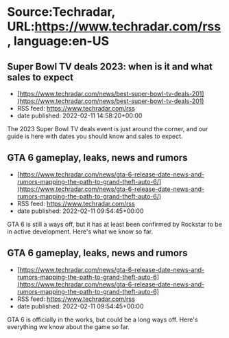 # Source:Techradar, URL:https://www.techradar.com/rss, language:en-US

## Super Bowl TV deals 2023: when is it and what sales to expect
 - [https://www.techradar.com/news/best-super-bowl-tv-deals-201](https://www.techradar.com/news/best-super-bowl-tv-deals-201)
 - RSS feed: https://www.techradar.com/rss
 - date published: 2022-02-11 14:58:20+00:00

The 2023 Super Bowl TV deals event is just around the corner, and our guide is here with dates you should know and sales to expect.

## GTA 6 gameplay, leaks, news and rumors
 - [https://www.techradar.com/news/gta-6-release-date-news-and-rumors-mapping-the-path-to-grand-theft-auto-6/](https://www.techradar.com/news/gta-6-release-date-news-and-rumors-mapping-the-path-to-grand-theft-auto-6/)
 - RSS feed: https://www.techradar.com/rss
 - date published: 2022-02-11 09:54:45+00:00

GTA 6 is still a ways off, but it has at least been confirmed by Rockstar to be in active development. Here's what we know so far.

## GTA 6 gameplay, leaks, news and rumors
 - [https://www.techradar.com/news/gta-6-release-date-news-and-rumors-mapping-the-path-to-grand-theft-auto-6](https://www.techradar.com/news/gta-6-release-date-news-and-rumors-mapping-the-path-to-grand-theft-auto-6)
 - RSS feed: https://www.techradar.com/rss
 - date published: 2022-02-11 09:54:45+00:00

GTA 6 is officially in the works, but could be a long ways off. Here's everything we know about the game so far.

